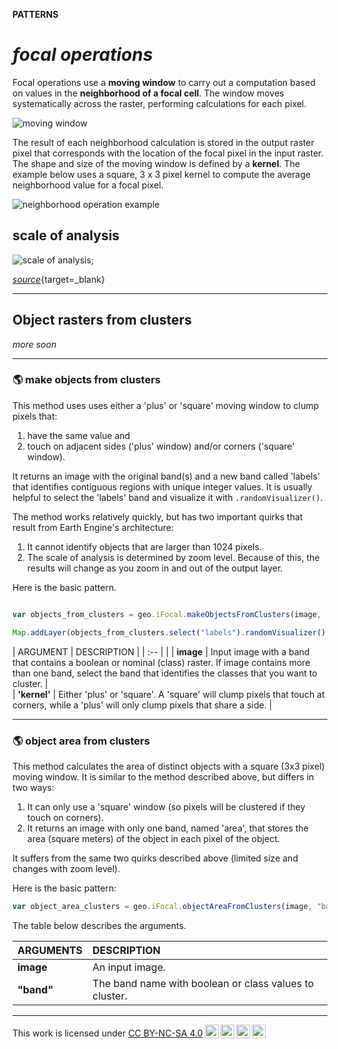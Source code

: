 __PATTERNS__

# _**focal operations**_  

Focal operations use a __moving window__ to carry out a computation based on values in the __neighborhood of a focal cell__. The window moves systematically across the raster, performing calculations for each pixel.    

![moving window](https://geography.middlebury.edu/howarth/ee_edu/eePatterns/focalOperations/moving-window-animation.gif)

The result of each neighborhood calculation is stored in the output raster pixel that corresponds with the location of the focal pixel in the input raster. The shape and size of the moving window is defined by a __kernel__.  The example below uses a square, 3 x 3 pixel kernel to compute the average neighborhood value for a focal pixel.  
  
![neighborhood operation example](https://geography.middlebury.edu/howarth/ee_edu/eePatterns/focalOperations/neighborhood-operation-example.png)  

## __scale of analysis__  

![scale of analysis](https://developers.google.com/static/earth-engine/images/Pyramids.png);

[_source_](https://developers.google.com/earth-engine/guides/scale){target=_blank}

---  

## __Object rasters from clusters__  

_more soon_ 

---  

### __:earth_americas: make objects from clusters__  

This method uses uses either a 'plus' or 'square' moving window to clump pixels that:

1. have the same value and
2. touch on adjacent sides ('plus' window) and/or corners ('square' window).  

It returns an image with the original band(s) and a new band called 'labels' that identifies contiguous regions with unique integer values. It is usually helpful to select the 'labels' band and visualize it with ```.randomVisualizer()```. 

The method works relatively quickly, but has two important quirks that result from Earth Engine's architecture:  

1. It cannot identify objects that are larger than 1024 pixels.  
2. The scale of analysis is determined by zoom level. Because of this, the results will change as you zoom in and out of the output layer.  

Here is the basic pattern.  

```js

var objects_from_clusters = geo.iFocal.makeObjectsFromClusters(image, 'kernel');  

Map.addLayer(objects_from_clusters.select("labels").randomVisualizer(), {}, "4.1. Objects from clusters";

```

| ARGUMENT      | DESCRIPTION   |
| :--           |               |
| __image__     | Input image with a band that contains a boolean or nominal (class) raster. If image contains more than one band, select the band that identifies the classes that you want to cluster.     |  
| __'kernel'__  | Either 'plus' or 'square'. A 'square' will clump pixels that touch at corners, while a 'plus' will only clump pixels that share a side. |  

---  

### __:earth_americas: object area from clusters__ 

This method calculates the area of distinct objects with a square (3x3 pixel) moving window. It is similar to the method described above, but differs in two ways:  

1. It can only use a 'square' window (so pixels will be clustered if they touch on corners).
2. It returns an image with only one band, named 'area', that stores the area (square meters) of the object in each pixel of the object.  

It suffers from the same two quirks described above (limited size and changes with zoom level).

Here is the basic pattern:

```js
var object_area_clusters = geo.iFocal.objectAreaFromClusters(image, "band");

```

The table below describes the arguments.  

| ARGUMENTS     | DESCRIPTION                                               |
| :--           | :--                                                       |
| __image__     | An input image.                                           |
| __"band"__    | The band name with boolean or class values to cluster.    |

---  

<p xmlns:cc="http://creativecommons.org/ns#" >This work is licensed under <a href="https://creativecommons.org/licenses/by-nc-sa/4.0/?ref=chooser-v1" target="_blank" rel="license noopener noreferrer" style="display:inline-block;">CC BY-NC-SA 4.0<img style="height:22px!important;margin-left:3px;vertical-align:text-bottom;" src="https://mirrors.creativecommons.org/presskit/icons/cc.svg?ref=chooser-v1" alt=""><img style="height:22px!important;margin-left:3px;vertical-align:text-bottom;" src="https://mirrors.creativecommons.org/presskit/icons/by.svg?ref=chooser-v1" alt=""><img style="height:22px!important;margin-left:3px;vertical-align:text-bottom;" src="https://mirrors.creativecommons.org/presskit/icons/nc.svg?ref=chooser-v1" alt=""><img style="height:22px!important;margin-left:3px;vertical-align:text-bottom;" src="https://mirrors.creativecommons.org/presskit/icons/sa.svg?ref=chooser-v1" alt=""></a></p>
